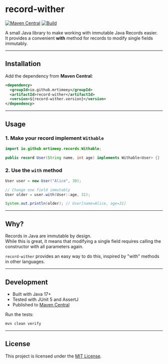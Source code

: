 # record-wither

[![Maven Central](https://img.shields.io/maven-central/v/io.github.mrtimeey/record-wither.svg?label=Maven%20Central)](https://central.sonatype.com/artifact/io.github.mrtimeey/record-wither)
[![Build](https://github.com/mrtimeey/record-wither/actions/workflows/ci.yml/badge.svg)](https://github.com/mrtimeey/record-wither/actions)

A small Java library to make working with immutable Java Records easier.  
It provides a convenient **with** method for records to modify single fields immutably.

---

## Installation

Add the dependency from **Maven Central**:

```xml
<dependency>
  <groupId>io.github.mrtimeey</groupId>
  <artifactId>record-wither</artifactId>
  <version>${record-wither.version}</version>
</dependency>
```

---

## Usage

### 1. Make your record implement `Withable`

```java
import io.github.mrtimeey.records.Withable;

public record User(String name, int age) implements Withable<User> {}
```

### 2. Use the `with` method

```java
User user = new User("Alice", 30);

// Change one field immutably
User older = user.with(User::age, 31);

System.out.println(older); // User[name=Alice, age=31]
```

---

## Why?

Records in Java are immutable by design.  
While this is great, it means that modifying a single field requires calling the constructor with all parameters again.

`record-wither` provides an easy way to do this, inspired by "with" methods in other languages.

---

## Development

- Built with Java 17+
- Tested with JUnit 5 and AssertJ
- Published to [Maven Central](https://central.sonatype.com/artifact/io.github.mrtimeey/record-wither)

Run the tests:

```bash
mvn clean verify
```

---

## License

This project is licensed under the [MIT License](LICENSE).
